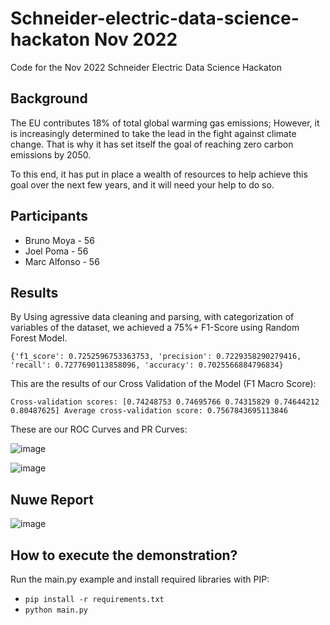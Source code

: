 # Schneider-electric-data-science-hackaton Nov 2022

Code for the Nov 2022 Schneider Electric Data Science Hackaton


## Background
The EU contributes 18% of total global warming gas emissions; However, it is increasingly determined to take the lead in the fight against climate change. That is why it has set itself the goal of reaching zero carbon emissions by 2050.

To this end, it has put in place a wealth of resources to help achieve this goal over the next few years, and it will need your help to do so.

## Participants

-   Bruno Moya - 56
-   Joel Poma - 56
-   Marc Alfonso - 56

## Results

By Using agressive data cleaning and parsing, with categorization of variables of the dataset, we achieved a 75%+ F1-Score using Random Forest Model. 

`{'f1_score': 0.7252596753363753, 'precision': 0.7229358290279416, 'recall': 0.7277690113858096, 'accuracy': 0.7025566884796834}`

This are the results of our Cross Validation of the Model (F1 Macro Score):

`Cross-validation scores: [0.74248753 0.74695766 0.74315829 0.74644212 0.80487625]
Average cross-validation score: 0.7567843695113846`

These are our ROC Curves and PR Curves:

![image](https://user-images.githubusercontent.com/10481058/169686805-df3284d7-5e6d-4944-bb1b-215e2abce3a1.png)

![image](https://user-images.githubusercontent.com/10481058/169686900-b85c53d5-0844-42dd-9cca-be3a02517146.png)

## Nuwe Report

![image](https://user-images.githubusercontent.com/10481058/176244071-b081a300-af63-4b77-adf0-9ca6e011bd04.png)


## How to execute the demonstration?

Run the main.py example and install required libraries with PIP:

- `pip install -r requirements.txt`
- `python main.py`
